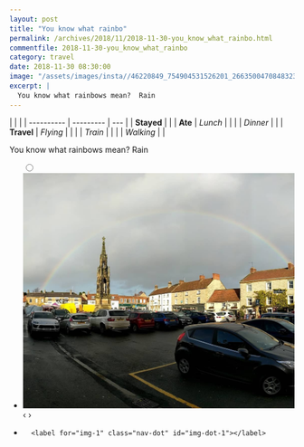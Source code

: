 ```yaml
---
layout: post
title: "You know what rainbo"
permalink: /archives/2018/11/2018-11-30-you_know_what_rainbo.html
commentfile: 2018-11-30-you_know_what_rainbo
category: travel
date: 2018-11-30 08:30:00
image: "/assets/images/insta//46220849_754904531526201_2663500470848323584_n_17989799650105306.jpg"
excerpt: |
  You know what rainbows mean?  Rain
---
```


|            |           |
| ---------- | --------- | --- |
| **Stayed** |           |
| **Ate**    | _Lunch_   |     |
|            | _Dinner_  |     |
| **Travel** | _Flying_  |     |
|            | _Train_   |     |
|            | _Walking_ |     |

You know what rainbows mean? Rain

<ul class="slides">
    <input type="radio" name="radio-btn" id="img-1" />
    <li class="slide-container">
        <div class="slide">
          <a href="/assets/images/insta//46220849_754904531526201_2663500470848323584_n_17989799650105306.jpg"><img src="/assets/images/insta//46220849_754904531526201_2663500470848323584_n_17989799650105306.jpg" /></a>
        </div>
    <div class="nav">
      <label for="img-0" class="prev">&#x2039;</label>
      <label for="img-1" class="next">&#x203a;</label>
    </div>
    </li>
			
<li class="nav-dots">

      <label for="img-1" class="nav-dot" id="img-dot-1"></label>

</li>
</ul>
